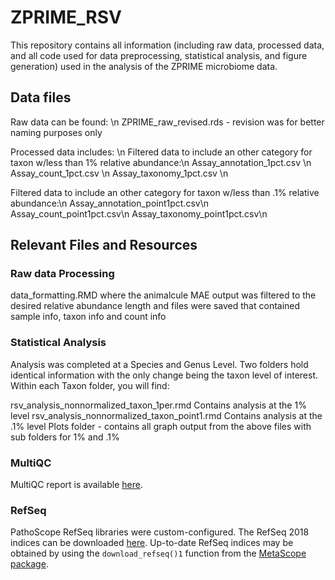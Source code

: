 # ZPRIME_RSV
This repository contains all information (including raw data, processed data, and all code used for data preprocessing, statistical analysis, and figure generation) used in the analysis of the ZPRIME microbiome data. 

## Data files
Raw data can be found: \n
ZPRIME_raw_revised.rds - revision was for better naming purposes only

Processed data includes: \n
Filtered data to include an other category for taxon w/less than 1% relative abundance:\n
Assay_annotation_1pct.csv \n
Assay_count_1pct.csv \n
Assay_taxonomy_1pct.csv \n

Filtered data to include an other category for taxon w/less than .1% relative abundance:\n
Assay_annotation_point1pct.csv\n
Assay_count_point1pct.csv\n
Assay_taxonomy_point1pct.csv\n

## Relevant Files and Resources

### Raw data Processing
data_formatting.RMD where the animalcule MAE output was filtered to the desired relative abundance length and files were saved that contained sample info, taxon info and count info

### Statistical Analysis
Analysis was completed at a Species and Genus Level. Two folders hold identical information with the only change being the taxon level of interest. Within each Taxon folder, you will find:

rsv_analysis_nonnormalized_taxon_1per.rmd Contains analysis at the 1% level
rsv_analysis_nonnormalized_taxon_point1.rmd Contains analysis at the .1% level
Plots folder - contains all graph output from the above files with sub folders for 1% and .1%

### MultiQC 
MultiQC report is available [here](https://scc-ondemand2.bu.edu/pun/sys/files/fs/restricted/projectnb/infant-microbiome/work/jessmcc/rsv/fastqc_result/multiqc_report.html).

### RefSeq
PathoScope RefSeq libraries were custom-configured.
The RefSeq 2018 indices can be downloaded [here](https://drive.google.com/file/d/13CP5dQz5GxSQsWZh2qHowf8IXZIAFkov/view?usp=sharin).
Up-to-date RefSeq indices may be obtained by using the `download_refseq()1` function from the [MetaScope package](https://compbiomed.github.io/metascope-docs/index.html).
